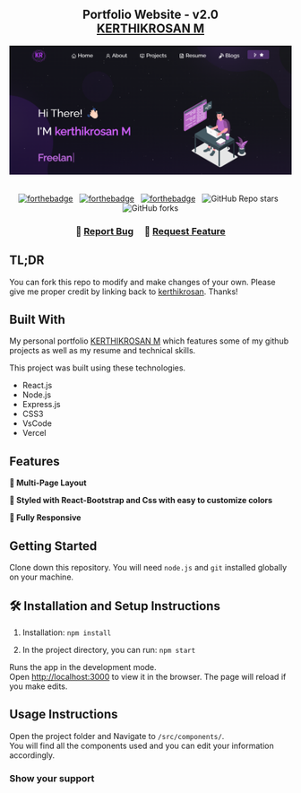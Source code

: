 <h2 align="center">
  Portfolio Website - v2.0<br/>
  <a href="https://kerthikrosan.vercel.app/" target="_blank">KERTHIKROSAN M</a>
</h2>
<div align="center">
  <img alt="Demo" src="./Images/readme-img.png" />
</div>

<br/>

<center>

[![forthebadge](https://forthebadge.com/images/badges/built-with-love.svg)](https://forthebadge.com) &nbsp;
[![forthebadge](https://forthebadge.com/images/badges/made-with-javascript.svg)](https://forthebadge.com) &nbsp;
[![forthebadge](https://forthebadge.com/images/badges/open-source.svg)](https://forthebadge.com) &nbsp;
![GitHub Repo stars](https://img.shields.io/github/stars/kerthikrosan/react-portfolio?color=red&logo=github&style=for-the-badge) &nbsp;
![GitHub forks](https://img.shields.io/github/forks/kerthikrosan/react-portfolio?color=red&logo=github&style=for-the-badge)

</center>

<h3 align="center">
    🔹
    <a href="https://github.com/kerthikrosan/react-ortfolio">Report Bug</a> &nbsp; &nbsp;
    🔹
    <a href="https://github.com/kerthikrosan/react-portfolio/">Request Feature</a>
</h3>

## TL;DR

You can fork this repo to modify and make changes of your own. Please give me proper credit by linking back to [kerthikrosan](https://github.com/kerthikrosan/react-portfolio). Thanks!

## Built With

My personal portfolio <a href="https://kerthikrosan.vercel.app/" target="_blank">KERTHIKROSAN M</a> which features some of my github projects as well as my resume and technical skills.<br/>

This project was built using these technologies.

- React.js
- Node.js
- Express.js
- CSS3
- VsCode
- Vercel

## Features

**📖 Multi-Page Layout**

**🎨 Styled with React-Bootstrap and Css with easy to customize colors**

**📱 Fully Responsive**

## Getting Started

Clone down this repository. You will need `node.js` and `git` installed globally on your machine.

## 🛠 Installation and Setup Instructions

1. Installation: `npm install`

2. In the project directory, you can run: `npm start`

Runs the app in the development mode.\
Open [http://localhost:3000](http://localhost:3000) to view it in the browser.
The page will reload if you make edits.

## Usage Instructions

Open the project folder and Navigate to `/src/components/`. <br/>
You will find all the components used and you can edit your information accordingly.

### Show your support
<!-- 
Give a ⭐ if you like this website!

<a href="https://www.buymeacoffee.com/mrkerthik7i" target="_blank"><img src="https://cdn.buymeacoffee.com/buttons/v2/default-violet.png" alt="Buy Me A Coffee" height= "60px" width= "217px" ></a> -->
